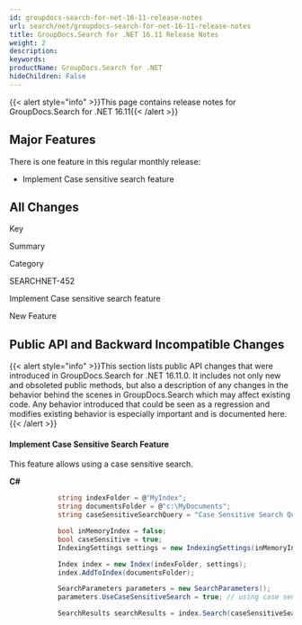 ```yaml
---
id: groupdocs-search-for-net-16-11-release-notes
url: search/net/groupdocs-search-for-net-16-11-release-notes
title: GroupDocs.Search for .NET 16.11 Release Notes
weight: 2
description: 
keywords: 
productName: GroupDocs.Search for .NET
hideChildren: False
---
```

{{< alert style="info" >}}This page contains release notes for GroupDocs.Search for .NET 16.11{{< /alert >}}

## Major Features

There is one feature in this regular monthly release:

*   Implement Case sensitive search feature

## All Changes

Key

Summary

Category

SEARCHNET-452

Implement Case sensitive search feature

New Feature

## Public API and Backward Incompatible Changes

{{< alert style="info" >}}This section lists public API changes that were introduced in GroupDocs.Search for .NET 16.11.0. It includes not only new and obsoleted public methods, but also a description of any changes in the behavior behind the scenes in GroupDocs.Search which may affect existing code. Any behavior introduced that could be seen as a regression and modifies existing behavior is especially important and is documented here.{{< /alert >}}

#### Implement Case Sensitive Search Feature

This feature allows using a case sensitive search.

**C#**

```csharp
            string indexFolder = @"MyIndex";
            string documentsFolder = @"c:\MyDocuments";
            string caseSensitiveSearchQuery = "Case Sensitive Search Query";

            bool inMemoryIndex = false;
            bool caseSensitive = true;
            IndexingSettings settings = new IndexingSettings(inMemoryIndex, caseSensitive);

            Index index = new Index(indexFolder, settings);
            index.AddToIndex(documentsFolder);

            SearchParameters parameters = new SearchParameters();
            parameters.UseCaseSensitiveSearch = true; // using case sensitive search feature

            SearchResults searchResults = index.Search(caseSensitiveSearchQuery, parameters);


```
